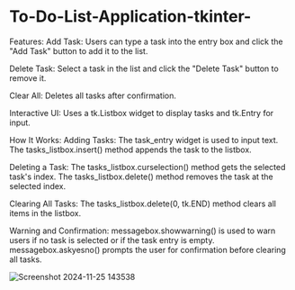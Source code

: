 # To-Do-List-Application-tkinter-

Features:
Add Task: Users can type a task into the entry box and click the "Add Task" button to add it to the list.

Delete Task: Select a task in the list and click the "Delete Task" button to remove it.

Clear All: Deletes all tasks after confirmation.

Interactive UI: Uses a tk.Listbox widget to display tasks and tk.Entry for input.

How It Works: Adding Tasks: The task_entry widget is used to input text. The tasks_listbox.insert() method appends the task to the listbox.

Deleting a Task: The tasks_listbox.curselection() method gets the selected task's index. The tasks_listbox.delete() method removes the task at the selected index.

Clearing All Tasks: The tasks_listbox.delete(0, tk.END) method clears all items in the listbox.

Warning and Confirmation: messagebox.showwarning() is used to warn users if no task is selected or if the task entry is empty. messagebox.askyesno() prompts the user for confirmation before clearing all tasks.

![Screenshot 2024-11-25 143538](https://github.com/user-attachments/assets/3786a530-aa9f-43e3-916a-f31c484d5092)
